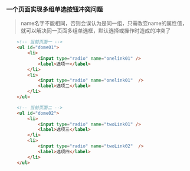 ### 一个页面实现多组单选按钮冲突问题
> name名字不能相同，否则会误认为是同一组，只需改变name的属性值，就可以解决同一页面多组单选框，默认选择或操作时造成的冲突了
```html
    <!-- 当前页面一 -->
    <ul id="dome01">
        <li>
            <input type="radio" name="onelink01" />
            <label>选项一</label>
        </li>
        <li>
            <input type="radio" name="onelink01"  />
            <label>选项二</label>
        </li>
    </ul>

    <!-- 当前页面二 -->
    <ul id="dome02">
        <li>
            <input type="radio" name="twoLink01" />
            <label>选项三</label>
        </li>
        <li>
            <input type="radio" name="twoLink02"  />
            <label>选项四</label>
        </li>
    </ul>
```